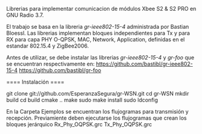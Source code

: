 Librerias para implementar comunicacion de módulos Xbee S2 & S2 PRO en GNU Radio 3.7.

El trabajo se basa en la libreria _gr-ieee802-15-4_ administrada por Bastian Bloessl.
Las librerias implementan bloques independientes para Tx y para RX para capa PHY O-QPSK, MAC, Network, Application, definidas en el estandar 802.15.4 y ZigBee2006.

Antes de utilizar, se debe instalar las librerias _gr-ieee802-15-4_ y _gr-foo_ que se encuentran respectivamente en:
https://github.com/bastibl/gr-ieee802-15-4
https://github.com/bastibl/gr-foo

==== Instalación ====

git clone git://github.com/EsperanzaSegura/gr-WSN.git
cd gr-WSN
mkdir build
cd build
cmake ..
make
sudo make install
sudo ldconfig


En la Carpeta Ejemplos se encuentran los flujogramas para transmisión y recepción. Previamiente deben ejecutarse los flujogramas que crean los bloques jerárquico
Rx_Phy_OQPSK.grc
Tx_Phy_OQPSK.grc
